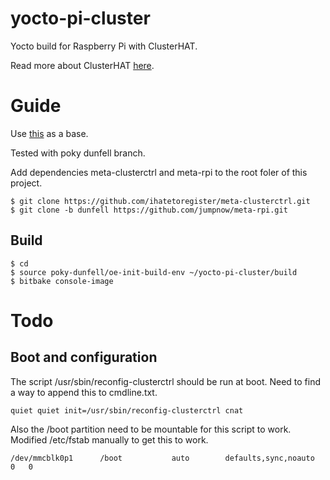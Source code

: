 # yocto-pi-cluster
Yocto build for Raspberry Pi with ClusterHAT. 

Read more about ClusterHAT [here](https://clusterhat.com/).

# Guide
Use [this](https://jumpnowtek.com/rpi/Raspberry-Pi-Systems-with-Yocto.html) as a base. 

Tested with poky dunfell branch. 

Add dependencies meta-clusterctrl and meta-rpi to the root foler of this project.

    $ git clone https://github.com/ihatetoregister/meta-clusterctrl.git
    $ git clone -b dunfell https://github.com/jumpnow/meta-rpi.git


## Build

    $ cd
    $ source poky-dunfell/oe-init-build-env ~/yocto-pi-cluster/build
    $ bitbake console-image

# Todo

## Boot and configuration
The script /usr/sbin/reconfig-clusterctrl should be run at boot. Need to find a way to append this to cmdline.txt. 

    quiet quiet init=/usr/sbin/reconfig-clusterctrl cnat

Also the /boot partition need to be mountable for this script to work. Modified /etc/fstab manually to get this to work. 

    /dev/mmcblk0p1      /boot           auto        defaults,sync,noauto    0   0
